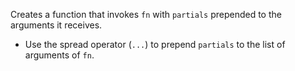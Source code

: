 Creates a function that invokes `fn` with `partials` prepended to the arguments it receives.

- Use the spread operator (`...`) to prepend `partials` to the list of arguments of `fn`.